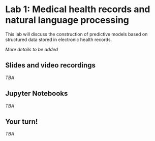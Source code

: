 # Lab 1: Medical health records and natural language processing

This lab will discuss the construction of predictive models based on structured data stored in electronic health records.

_More details to be added_

## Slides and video recordings

_TBA_


## Jupyter Notebooks

_TBA_

## Your turn!

_TBA_
